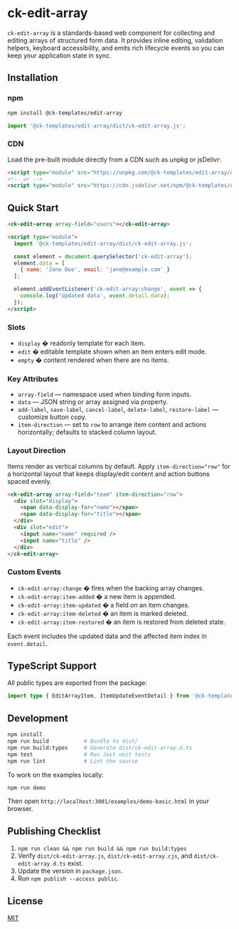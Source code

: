 ﻿# ck-edit-array

`ck-edit-array` is a standards-based web component for collecting and editing arrays of structured form data. It provides inline editing, validation helpers, keyboard accessibility, and emits rich lifecycle events so you can keep your application state in sync.

## Installation

### npm
```bash
npm install @ck-templates/edit-array
```

```ts
import '@ck-templates/edit-array/dist/ck-edit-array.js';
```

### CDN
Load the pre-built module directly from a CDN such as unpkg or jsDelivr:
```html
<script type="module" src="https://unpkg.com/@ck-templates/edit-array/dist/ck-edit-array.js"></script>
<!-- or -->
<script type="module" src="https://cdn.jsdelivr.net/npm/@ck-templates/edit-array/dist/ck-edit-array.js"></script>
```

## Quick Start
```html
<ck-edit-array array-field="users"></ck-edit-array>

<script type="module">
  import '@ck-templates/edit-array/dist/ck-edit-array.js';

  const element = document.querySelector('ck-edit-array');
  element.data = [
    { name: 'Jane Doe', email: 'jane@example.com' }
  ];

  element.addEventListener('ck-edit-array:change', event => {
    console.log('Updated data', event.detail.data);
  });
</script>
```

### Slots
- `display` � readonly template for each item.
- `edit` � editable template shown when an item enters edit mode.
- `empty` � content rendered when there are no items.

### Key Attributes
- `array-field` — namespace used when binding form inputs.
- `data` — JSON string or array assigned via property.
- `add-label`, `save-label`, `cancel-label`, `delete-label`, `restore-label` — customize button copy.
- `item-direction` — set to `row` to arrange item content and actions horizontally; defaults to stacked column layout.

### Layout Direction
Items render as vertical columns by default. Apply `item-direction="row"` for a horizontal layout that keeps display/edit content and action buttons spaced evenly.

```html
<ck-edit-array array-field="team" item-direction="row">
  <div slot="display">
    <span data-display-for="name"></span>
    <span data-display-for="title"></span>
  </div>
  <div slot="edit">
    <input name="name" required />
    <input name="title" />
  </div>
</ck-edit-array>
```
### Custom Events
- `ck-edit-array:change` � fires when the backing array changes.
- `ck-edit-array:item-added` � a new item is appended.
- `ck-edit-array:item-updated` � a field on an item changes.
- `ck-edit-array:item-deleted` � an item is marked deleted.
- `ck-edit-array:item-restored` � an item is restored from deleted state.

Each event includes the updated data and the affected item index in `event.detail`.

## TypeScript Support
All public types are exported from the package:
```ts
import type { EditArrayItem, ItemUpdateEventDetail } from '@ck-templates/edit-array';
```

## Development
```bash
npm install
npm run build           # Bundle to dist/
npm run build:types     # Generate dist/ck-edit-array.d.ts
npm test                # Run Jest unit tests
npm run lint            # Lint the source
```

To work on the examples locally:
```bash
npm run demo
```
Then open `http://localhost:3001/examples/demo-basic.html` in your browser.

## Publishing Checklist
1. `npm run clean && npm run build && npm run build:types`
2. Verify `dist/ck-edit-array.js`, `dist/ck-edit-array.cjs`, and `dist/ck-edit-array.d.ts` exist.
3. Update the version in `package.json`.
4. Run `npm publish --access public`.

## License
[MIT](./LICENSE)

